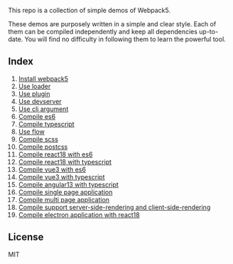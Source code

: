 This repo is a collection of simple demos of Webpack5.

These demos are purposely written in a simple and clear style. Each of them can be compiled independently and keep all dependencies up-to-date. You will find no difficulty in following them to learn the powerful tool.

## Index

1. [Install webpack5](#demo01-install-webpack5)
1. [Use loader](#demo02-use-loader)
1. [Use plugin](#demo03-use-plugin)
1. [Use devserver](#demo04-use-devserver)
1. [Use cli argument](#demo05-use-cli-argument)
1. [Compile es6](#demo06-compile-es6)
1. [Compile typescript](#demo07-compile-typescript)
1. [Use flow](#demo08-use-flow)
1. [Compile scss](#demo09-compile-scss)
1. [Compile postcss](#demo10-compile-postcss)
1. [Compile react18 with es6](#demo11-compile-react18-with-es6)
1. [Compile react18 with typescript](#demo12-compile-react18-with-typescript)
1. [Compile vue3 with es6](#demo13-compile-vue3-with-es6)
1. [Compile vue3 with typescript](#demo14-compile-vue3-with-typescript)
1. [Compile angular13 with typescript](#demo15-compile-angular13-with-typescript)
1. [Compile single page application](#demo16-compile-single-page-application)
1. [Compile multi page application](#demo17-compile-multi-page-application)
1. [Compile support server-side-rendering and client-side-rendering](#demo18-Compile-support-server-side-rendering-and-client-side-rendering)
1. [Compile electron application with react18](#demo19-compile-electron-application-with-react18)

## License

MIT